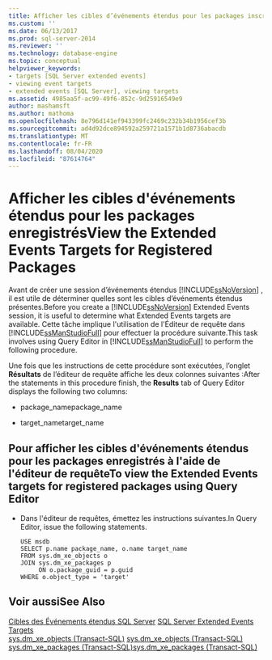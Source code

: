 ```yaml
---
title: Afficher les cibles d’événements étendus pour les packages inscrits | Microsoft Docs
ms.custom: ''
ms.date: 06/13/2017
ms.prod: sql-server-2014
ms.reviewer: ''
ms.technology: database-engine
ms.topic: conceptual
helpviewer_keywords:
- targets [SQL Server extended events]
- viewing event targets
- extended events [SQL Server], viewing targets
ms.assetid: 4985aa5f-ac99-49f6-852c-9d25916549e9
author: mashamsft
ms.author: mathoma
ms.openlocfilehash: 8e796d141ef943399fc2469c232b34b1956cef3b
ms.sourcegitcommit: ad4d92dce894592a259721a1571b1d8736abacdb
ms.translationtype: MT
ms.contentlocale: fr-FR
ms.lasthandoff: 08/04/2020
ms.locfileid: "87614764"
---
```

# <a name="view-the-extended-events-targets-for-registered-packages"></a><span data-ttu-id="7c875-102">Afficher les cibles d'événements étendus pour les packages enregistrés</span><span class="sxs-lookup"><span data-stu-id="7c875-102">View the Extended Events Targets for Registered Packages</span></span>
  <span data-ttu-id="7c875-103">Avant de créer une session d’événements étendus [!INCLUDE[ssNoVersion](../includes/ssnoversion-md.md)] , il est utile de déterminer quelles sont les cibles d’événements étendus présentes.</span><span class="sxs-lookup"><span data-stu-id="7c875-103">Before you create a [!INCLUDE[ssNoVersion](../includes/ssnoversion-md.md)] Extended Events session, it is useful to determine what Extended Events targets are available.</span></span> <span data-ttu-id="7c875-104">Cette tâche implique l'utilisation de l'Éditeur de requête dans [!INCLUDE[ssManStudioFull](../includes/ssmanstudiofull-md.md)] pour effectuer la procédure suivante.</span><span class="sxs-lookup"><span data-stu-id="7c875-104">This task involves using Query Editor in [!INCLUDE[ssManStudioFull](../includes/ssmanstudiofull-md.md)] to perform the following procedure.</span></span>  
  
 <span data-ttu-id="7c875-105">Une fois que les instructions de cette procédure sont exécutées, l’onglet **Résultats** de l’éditeur de requête affiche les deux colonnes suivantes :</span><span class="sxs-lookup"><span data-stu-id="7c875-105">After the statements in this procedure finish, the **Results** tab of Query Editor displays the following two columns:</span></span>  
  
-   <span data-ttu-id="7c875-106">package_name</span><span class="sxs-lookup"><span data-stu-id="7c875-106">package_name</span></span>  
  
-   <span data-ttu-id="7c875-107">target_name</span><span class="sxs-lookup"><span data-stu-id="7c875-107">target_name</span></span>  
  
## <a name="to-view-the-extended-events-targets-for-registered-packages-using-query-editor"></a><span data-ttu-id="7c875-108">Pour afficher les cibles d'événements étendus pour les packages enregistrés à l'aide de l'éditeur de requête</span><span class="sxs-lookup"><span data-stu-id="7c875-108">To view the Extended Events targets for registered packages using Query Editor</span></span>  
  
-   <span data-ttu-id="7c875-109">Dans l'éditeur de requêtes, émettez les instructions suivantes.</span><span class="sxs-lookup"><span data-stu-id="7c875-109">In Query Editor, issue the following statements.</span></span>  
  
    ```  
    USE msdb  
    SELECT p.name package_name, o.name target_name  
    FROM sys.dm_xe_objects o  
    JOIN sys.dm_xe_packages p  
         ON o.package_guid = p.guid  
    WHERE o.object_type = 'target'  
    ```  
  
## <a name="see-also"></a><span data-ttu-id="7c875-110">Voir aussi</span><span class="sxs-lookup"><span data-stu-id="7c875-110">See Also</span></span>  
 <span data-ttu-id="7c875-111">[Cibles des Événements étendus SQL Server](../../2014/database-engine/sql-server-extended-events-targets.md) </span><span class="sxs-lookup"><span data-stu-id="7c875-111">[SQL Server Extended Events Targets](../../2014/database-engine/sql-server-extended-events-targets.md) </span></span>  
 <span data-ttu-id="7c875-112">[sys.dm_xe_objects &#40;Transact-SQL&#41;](/sql/relational-databases/system-dynamic-management-views/sys-dm-xe-objects-transact-sql) </span><span class="sxs-lookup"><span data-stu-id="7c875-112">[sys.dm_xe_objects &#40;Transact-SQL&#41;](/sql/relational-databases/system-dynamic-management-views/sys-dm-xe-objects-transact-sql) </span></span>  
 [<span data-ttu-id="7c875-113">sys.dm_xe_packages &#40;Transact-SQL&#41;</span><span class="sxs-lookup"><span data-stu-id="7c875-113">sys.dm_xe_packages &#40;Transact-SQL&#41;</span></span>](/sql/relational-databases/system-dynamic-management-views/sys-dm-xe-packages-transact-sql)  
  
  
